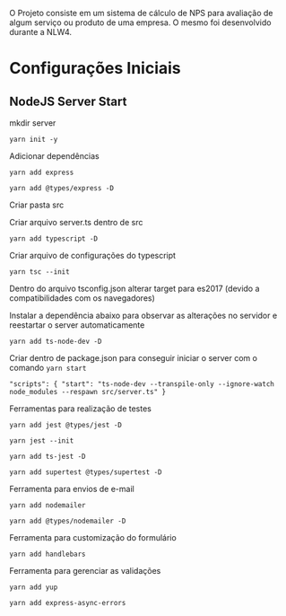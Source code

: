 O Projeto consiste em um sistema de cálculo de NPS para avaliação de algum serviço ou produto de uma empresa. O mesmo foi desenvolvido durante a NLW4.

# Configurações Iniciais

## NodeJS Server Start
mkdir server

`yarn init -y`

Adicionar dependências

`yarn add express`

`yarn add @types/express -D`

Criar pasta src

Criar arquivo server.ts dentro de src

`yarn add typescript -D`

Criar arquivo de configurações do typescript

`yarn tsc --init`

Dentro do arquivo tsconfig.json alterar target para es2017 (devido a compatibilidades com os navegadores)

Instalar a dependência abaixo para observar as alterações no servidor e reestartar o server automaticamente

`yarn add ts-node-dev -D`

Criar dentro de package.json para conseguir iniciar o server com o comando `yarn start`

`"scripts": {
    "start": "ts-node-dev --transpile-only --ignore-watch node_modules --respawn src/server.ts"
  }`
  
Ferramentas para realização de testes

`yarn add jest @types/jest -D`

`yarn jest --init`

`yarn add ts-jest -D`

`yarn add supertest @types/supertest -D`

Ferramenta para envios de e-mail

`yarn add nodemailer`

`yarn add @types/nodemailer -D`

Ferramenta para customização do formulário

`yarn add handlebars`

Ferramenta para gerenciar as validações

`yarn add yup`

`yarn add express-async-errors`
